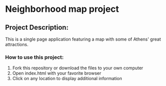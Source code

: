 # Neighborhood map project

## Project Description:
This is a single page application featuring a map with some of Athens' great attractions.

### How to use this project:
1. Fork this repository or download the files to your own computer
2. Open index.html with your favorite browser
3. Click on any location to display additional information